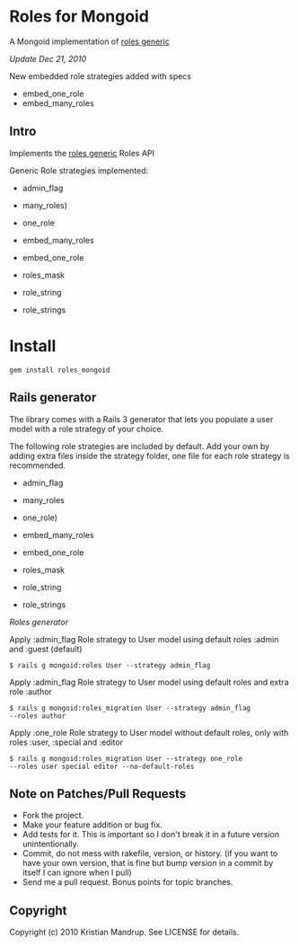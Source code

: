 # Roles for Mongoid

A Mongoid implementation of [roles generic](http://github.com/kristianmandrup/roles_generic)

*Update Dec 21, 2010*

New embedded role strategies added with specs

* embed_one_role
* embed_many_roles

## Intro

Implements the [roles generic](http://github.com/kristianmandrup/roles_generic) Roles API

Generic Role strategies implemented:

* admin_flag

* many_roles)
* one_role

* embed_many_roles
* embed_one_role

* roles_mask
* role_string
* role_strings

# Install

<code>gem install roles_mongoid</code>

## Rails generator

The library comes with a Rails 3 generator that lets you populate a user model with a role strategy of your choice. 

The following role strategies are included by default. Add your own by adding extra files inside the strategy folder, one file for each role strategy is recommended.

* admin_flag

* many_roles
* one_role)

* embed_many_roles
* embed_one_role

* roles_mask
* role_string
* role_strings

*Roles generator*

Apply :admin_flag Role strategy to User model using default roles :admin and :guest (default)

<code>$ rails g mongoid:roles User --strategy admin_flag</code>

Apply :admin_flag Role strategy to User model using default roles and extra role :author

<code>$ rails g mongoid:roles_migration User --strategy admin_flag --roles author</code>

Apply :one_role Role strategy to User model without default roles, only with roles :user, :special and :editor

<code>$ rails g mongoid:roles_migration User --strategy one_role --roles user special editor --no-default-roles</code> 

## Note on Patches/Pull Requests
 
* Fork the project.
* Make your feature addition or bug fix.
* Add tests for it. This is important so I don't break it in a
  future version unintentionally.
* Commit, do not mess with rakefile, version, or history.
  (if you want to have your own version, that is fine but bump version in a commit by itself I can ignore when I pull)
* Send me a pull request. Bonus points for topic branches.

## Copyright

Copyright (c) 2010 Kristian Mandrup. See LICENSE for details.
